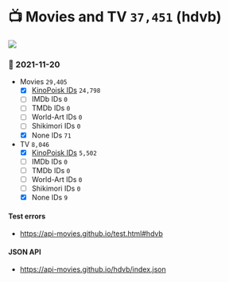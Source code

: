 # :tv: Movies and TV `37,451` (hdvb)

<a href="https://API-Movies.github.io"><img src="https://API-Movies.github.io/banner.png?cache"></a>

### :date: 2021-11-20
- Movies `29,405`
  - [x] <a href="https://API-Movies.github.io/hdvb/movie_kinopoisk_ids.json">KinoPoisk IDs</a> `24,798`
  - [ ] IMDb IDs `0`
  - [ ] TMDb IDs `0`
  - [ ] World-Art IDs `0`
  - [ ] Shikimori IDs `0`
  - [x] None IDs `71`
- TV `8,046`
  - [x] <a href="https://API-Movies.github.io/hdvb/tv_kinopoisk_ids.json">KinoPoisk IDs</a> `5,502`
  - [ ] IMDb IDs `0`
  - [ ] TMDb IDs `0`
  - [ ] World-Art IDs `0`
  - [ ] Shikimori IDs `0`
  - [x] None IDs `9`
#### Test errors
- <a href='https://api-movies.github.io/test.html#hdvb'>https://api-movies.github.io/test.html#hdvb</a>
#### JSON API
- <a href='https://api-movies.github.io/hdvb/index.json'>https://api-movies.github.io/hdvb/index.json</a>
